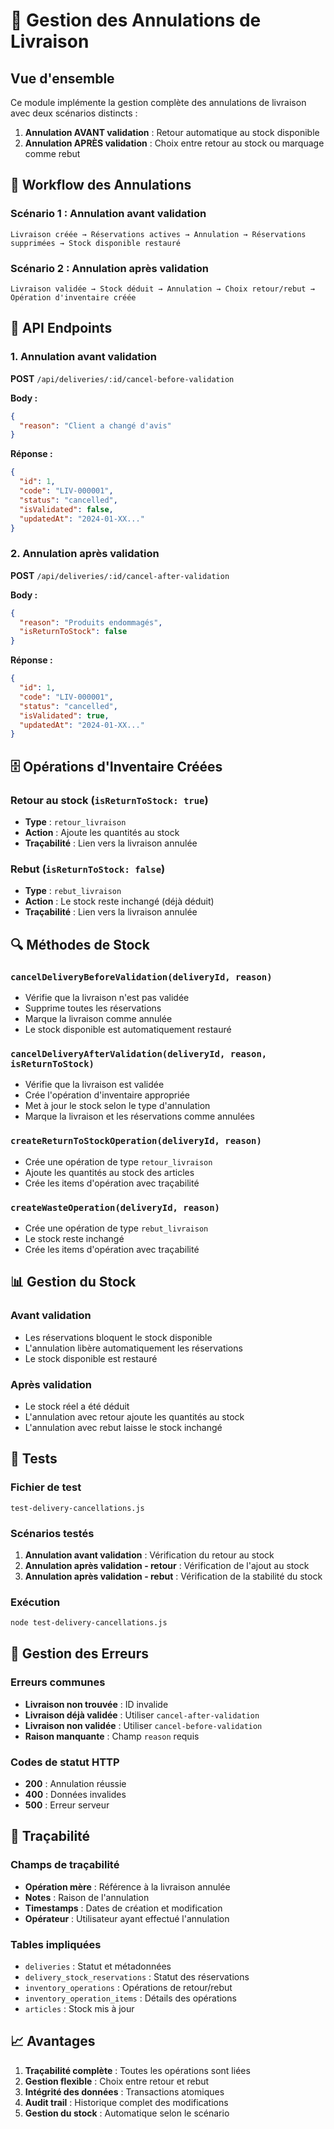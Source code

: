 # 🚫 Gestion des Annulations de Livraison

## Vue d'ensemble

Ce module implémente la gestion complète des annulations de livraison avec deux scénarios distincts :

1. **Annulation AVANT validation** : Retour automatique au stock disponible
2. **Annulation APRÈS validation** : Choix entre retour au stock ou marquage comme rebut

## 🔄 Workflow des Annulations

### Scénario 1 : Annulation avant validation
```
Livraison créée → Réservations actives → Annulation → Réservations supprimées → Stock disponible restauré
```

### Scénario 2 : Annulation après validation
```
Livraison validée → Stock déduit → Annulation → Choix retour/rebut → Opération d'inventaire créée
```

## 📡 API Endpoints

### 1. Annulation avant validation
**POST** `/api/deliveries/:id/cancel-before-validation`

**Body :**
```json
{
  "reason": "Client a changé d'avis"
}
```

**Réponse :**
```json
{
  "id": 1,
  "code": "LIV-000001",
  "status": "cancelled",
  "isValidated": false,
  "updatedAt": "2024-01-XX..."
}
```

### 2. Annulation après validation
**POST** `/api/deliveries/:id/cancel-after-validation`

**Body :**
```json
{
  "reason": "Produits endommagés",
  "isReturnToStock": false
}
```

**Réponse :**
```json
{
  "id": 1,
  "code": "LIV-000001",
  "status": "cancelled",
  "isValidated": true,
  "updatedAt": "2024-01-XX..."
}
```

## 🗄️ Opérations d'Inventaire Créées

### Retour au stock (`isReturnToStock: true`)
- **Type** : `retour_livraison`
- **Action** : Ajoute les quantités au stock
- **Traçabilité** : Lien vers la livraison annulée

### Rebut (`isReturnToStock: false`)
- **Type** : `rebut_livraison`
- **Action** : Le stock reste inchangé (déjà déduit)
- **Traçabilité** : Lien vers la livraison annulée

## 🔍 Méthodes de Stock

### `cancelDeliveryBeforeValidation(deliveryId, reason)`
- Vérifie que la livraison n'est pas validée
- Supprime toutes les réservations
- Marque la livraison comme annulée
- Le stock disponible est automatiquement restauré

### `cancelDeliveryAfterValidation(deliveryId, reason, isReturnToStock)`
- Vérifie que la livraison est validée
- Crée l'opération d'inventaire appropriée
- Met à jour le stock selon le type d'annulation
- Marque la livraison et les réservations comme annulées

### `createReturnToStockOperation(deliveryId, reason)`
- Crée une opération de type `retour_livraison`
- Ajoute les quantités au stock des articles
- Crée les items d'opération avec traçabilité

### `createWasteOperation(deliveryId, reason)`
- Crée une opération de type `rebut_livraison`
- Le stock reste inchangé
- Crée les items d'opération avec traçabilité

## 📊 Gestion du Stock

### Avant validation
- Les réservations bloquent le stock disponible
- L'annulation libère automatiquement les réservations
- Le stock disponible est restauré

### Après validation
- Le stock réel a été déduit
- L'annulation avec retour ajoute les quantités au stock
- L'annulation avec rebut laisse le stock inchangé

## 🧪 Tests

### Fichier de test
`test-delivery-cancellations.js`

### Scénarios testés
1. **Annulation avant validation** : Vérification du retour au stock
2. **Annulation après validation - retour** : Vérification de l'ajout au stock
3. **Annulation après validation - rebut** : Vérification de la stabilité du stock

### Exécution
```bash
node test-delivery-cancellations.js
```

## 🚨 Gestion des Erreurs

### Erreurs communes
- **Livraison non trouvée** : ID invalide
- **Livraison déjà validée** : Utiliser `cancel-after-validation`
- **Livraison non validée** : Utiliser `cancel-before-validation`
- **Raison manquante** : Champ `reason` requis

### Codes de statut HTTP
- **200** : Annulation réussie
- **400** : Données invalides
- **500** : Erreur serveur

## 🔗 Traçabilité

### Champs de traçabilité
- **Opération mère** : Référence à la livraison annulée
- **Notes** : Raison de l'annulation
- **Timestamps** : Dates de création et modification
- **Opérateur** : Utilisateur ayant effectué l'annulation

### Tables impliquées
- `deliveries` : Statut et métadonnées
- `delivery_stock_reservations` : Statut des réservations
- `inventory_operations` : Opérations de retour/rebut
- `inventory_operation_items` : Détails des opérations
- `articles` : Stock mis à jour

## 📈 Avantages

1. **Traçabilité complète** : Toutes les opérations sont liées
2. **Gestion flexible** : Choix entre retour et rebut
3. **Intégrité des données** : Transactions atomiques
4. **Audit trail** : Historique complet des modifications
5. **Gestion du stock** : Automatique selon le scénario
